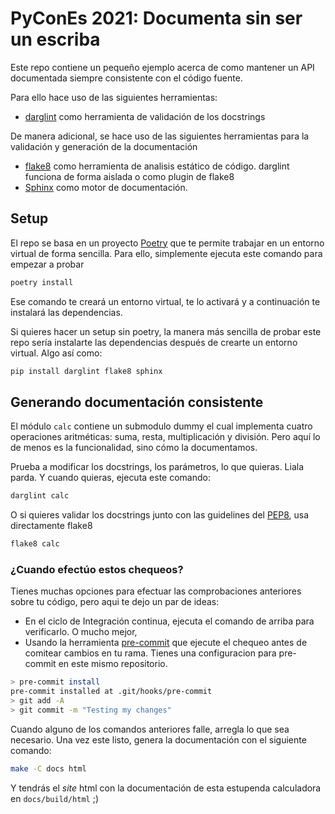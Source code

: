# PyConEs 2021: Documenta sin ser un escriba

Este repo contiene un pequeño ejemplo acerca de como mantener un API documentada siempre consistente con el código fuente.

Para ello hace uso de las siguientes herramientas:

- [darglint][darglint] como herramienta de validación de los docstrings

De manera adicional, se hace uso de las siguientes herramientas para la validación y generación de la documentación

- [flake8][flake8] como herramienta de analisis estático de código. darglint funciona de forma aislada o como plugin de flake8
- [Sphinx][sphinx] como motor de documentación.

## Setup

El repo se basa en un proyecto [Poetry][poetry] que te permite trabajar en un entorno virtual de forma sencilla. Para ello, simplemente ejecuta este comando para empezar a probar

```sh
poetry install
```

Ese comando te creará un entorno virtual, te lo activará y a continuación te instalará las dependencias.

Si quieres hacer un setup sin poetry, la manera más sencilla de probar este repo sería instalarte las dependencias después de crearte un entorno virtual. Algo así como:

```sh
pip install darglint flake8 sphinx
```

## Generando documentación consistente

El módulo `calc` contiene un submodulo dummy el cual implementa cuatro operaciones aritméticas: suma, resta, multiplicación y división. Pero aquí lo de menos es la funcionalidad, sino cómo la documentamos.

Prueba a modificar los docstrings, los parámetros, lo que quieras. Liala parda. Y cuando quieras, ejecuta este comando:

```sh
darglint calc
```

O si quieres validar los docstrings junto con las guidelines del [PEP8][pep8], usa directamente flake8

```sh
flake8 calc
```

### ¿Cuando efectúo estos chequeos?

Tienes muchas opciones para efectuar las comprobaciones anteriores sobre tu código, pero aqui te dejo un par de ideas:

- En el ciclo de Integración continua, ejecuta el comando de arriba para verificarlo. O mucho mejor,
- Usando la herramienta [pre-commit](https://pre-commit.com/) que ejecute el chequeo antes de comitear cambios en tu rama. Tienes una configuracion para pre-commit en este mismo repositorio.

```sh
> pre-commit install
pre-commit installed at .git/hooks/pre-commit
> git add -A
> git commit -m "Testing my changes"
```



Cuando alguno de los comandos anteriores falle, arregla lo que sea necesario. Una vez este listo, genera la documentación con el siguiente comando:

```sh
make -C docs html
```

Y tendrás el _site_ html con la documentación de esta estupenda calculadora en `docs/build/html` ;)

[darglint]: https://pypi.org/project/darglint/
[flake8]: https://gitlab.com/pycqa/flake8
[sphinx]: https://www.sphinx-doc.org/en/master/
[poetry]: https://python-poetry.org/
[pep8]: https://www.python.org/dev/peps/pep-0008/
